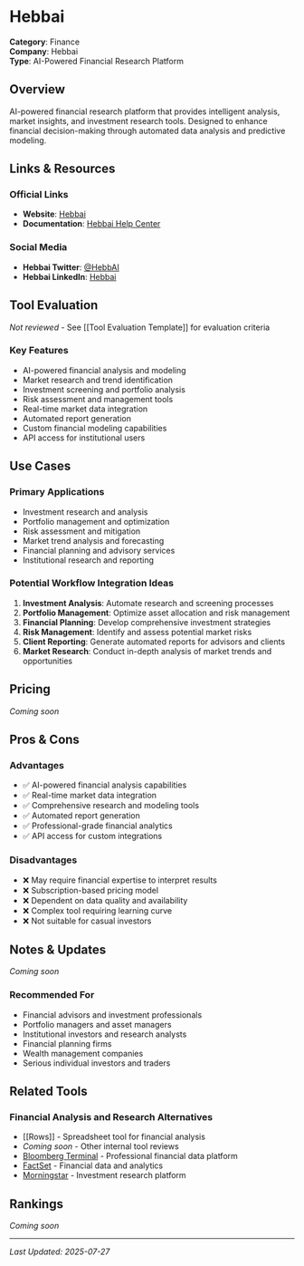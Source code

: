 # Hebbai

**Category**: Finance  
**Company**: Hebbai  
**Type**: AI-Powered Financial Research Platform  

## Overview

AI-powered financial research platform that provides intelligent analysis, market insights, and investment research tools. Designed to enhance financial decision-making through automated data analysis and predictive modeling.

## Links & Resources

### Official Links
- **Website**: [Hebbai](https://hebbai.com/)
- **Documentation**: [Hebbai Help Center](https://help.hebbai.com/)

### Social Media
- **Hebbai Twitter**: [@HebbAI](https://twitter.com/HebbAI)
- **Hebbai LinkedIn**: [Hebbai](https://www.linkedin.com/company/hebbai/)

## Tool Evaluation

*Not reviewed* - See [[Tool Evaluation Template]] for evaluation criteria

### Key Features
- AI-powered financial analysis and modeling
- Market research and trend identification
- Investment screening and portfolio analysis
- Risk assessment and management tools
- Real-time market data integration
- Automated report generation
- Custom financial modeling capabilities
- API access for institutional users

## Use Cases

### Primary Applications
- Investment research and analysis
- Portfolio management and optimization
- Risk assessment and mitigation
- Market trend analysis and forecasting
- Financial planning and advisory services
- Institutional research and reporting

### Potential Workflow Integration Ideas
1. **Investment Analysis**: Automate research and screening processes
2. **Portfolio Management**: Optimize asset allocation and risk management
3. **Financial Planning**: Develop comprehensive investment strategies
4. **Risk Management**: Identify and assess potential market risks
5. **Client Reporting**: Generate automated reports for advisors and clients
6. **Market Research**: Conduct in-depth analysis of market trends and opportunities

## Pricing

*Coming soon*

## Pros & Cons

### Advantages
- ✅ AI-powered financial analysis capabilities
- ✅ Real-time market data integration
- ✅ Comprehensive research and modeling tools
- ✅ Automated report generation
- ✅ Professional-grade financial analytics
- ✅ API access for custom integrations

### Disadvantages
- ❌ May require financial expertise to interpret results
- ❌ Subscription-based pricing model
- ❌ Dependent on data quality and availability
- ❌ Complex tool requiring learning curve
- ❌ Not suitable for casual investors

## Notes & Updates

*Coming soon*

### Recommended For
- Financial advisors and investment professionals
- Portfolio managers and asset managers
- Institutional investors and research analysts
- Financial planning firms
- Wealth management companies
- Serious individual investors and traders

## Related Tools

### Financial Analysis and Research Alternatives
- [[Rows]] - Spreadsheet tool for financial analysis
- *Coming soon* - Other internal tool reviews
- [Bloomberg Terminal](https://bloomberg.com/professional/) - Professional financial data platform
- [FactSet](https://factset.com) - Financial data and analytics
- [Morningstar](https://morningstar.com) - Investment research platform

## Rankings

*Coming soon*

---

*Last Updated: 2025-07-27*